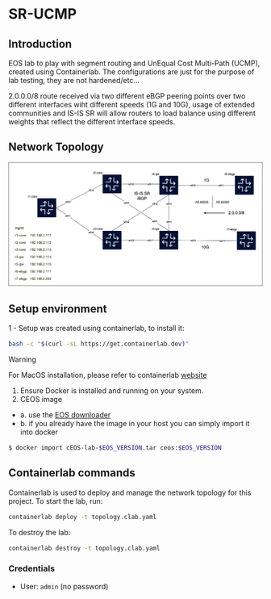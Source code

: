 # SR-UCMP

## Introduction

EOS lab to play with segment routing and UnEqual Cost Multi-Path (UCMP), created using Containerlab.
The configurations are just for the purpose of lab testing, they are not hardened/etc...

2.0.0.0/8 route received via two different eBGP peering points over two different interfaces wiht different speeds (1G and 10G), usage of extended communities and IS-IS SR will allow routers to load balance using different weights that reflect the different interface speeds.
## Network Topology

![Network Topology](img/topology.clab.drawio.png)

## Setup environment

1 - Setup was created using containerlab, to install it:

```bash
bash -c "$(curl -sL https://get.containerlab.dev)"
```

> [!WARNING]
> For MacOS installation, please refer to containerlab [website](https://containerlab.dev/install/)

1. Ensure Docker is installed and running on your system.
2. CEOS image
 * a. use the [EOS downloader](https://github.com/titom73/eos-downloader)
 * b. if you already have the image in your host you can simply import it into docker

```sh
$ docker import cEOS-lab-$EOS_VERSION.tar ceos:$EOS_VERSION
```

## Containerlab commands

Containerlab is used to deploy and manage the network topology for this project. To start the lab, run:
```sh
containerlab deploy -t topology.clab.yaml
```

To destroy the lab:

```sh
containerlab destroy -t topology.clab.yaml
```

### Credentials

- User: `admin` (no password)

